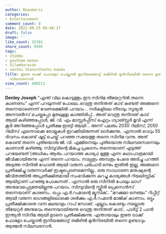 ```yaml
---
author: Beaumaris
categories:
- Entertainment
comment_count: 0
date: 2022-09-25 06:46:17
draft: false
image: ''
like_count: 32381
share_count: 9595
tags:
- chimbu
- gautham menon
- Silambarasan
- venthu thaninthathu kaadu
title: ഇതേ ട്രാക്ക് ഫോളോ ചെയ്താൽ ഇനിയങ്ങോട്ട് തമിഴിൽ മുൻനിരയിൽ തന്നെ ഉണ്ടാവും ആത്മൻ
  സിലമ്പരസൻ
view_count: 440211
---
```


**Denley Joseph** "എന്ത് വില കൊടുത്തും ഈ സിനിമ തീയേറ്ററിൽ തന്നെ കാണണം" എന്ന് പറയുന്നത് പോലെ..വെന്തു തനിന്തത് കാട് കണ്ടത് അങ്ങനെ തന്നെയാണെന്ന് വേണമെങ്കിൽ പറയാം .. നദികളിലെ നീരാടും സൂര്യൻ അനൗൺസ് ചെയ്തപ്പോ മുതലുള്ള കാത്തിരിപ്പ്.. അത് വെന്തു തനിന്ദത് കാട് ആയി കഴിഞ്ഞപ്പോൾ, ജി. വി. എം മാസ്റ്റർപ്പീസ് ഐറ്റം ഗ്യാങ്സ്റ്റർ മൂവി എന്ന് കൂടി അറിഞ്ഞപ്പോൾ പ്രതീക്ഷ ഇരട്ടി ആയി .. അന്ന് പലരും 2030 റിലീസ്, 2050 റിലീസ് എന്നൊക്കെ ട്രോളുകൾ ഇറക്കിയിരുന്നത് ഓർക്കുന്നു.. എന്നാൽ വെറും 55 ദിവസം കൊണ്ട് ഷൂട്ട് ചെയ്ത് പറഞ്ഞ സമയത്തു തന്നെ സിനിമ വന്നു. അത് കൊണ്ട് തന്നെ പുതിയൊരു ജി. വി. എമ്മിനെയും പുതിയൊരു സിലമ്പരസനെയും കാണാൻ കഴിഞ്ഞു. സിമ്പുവിന്റെ മികച്ച പ്രകടനം തന്നെയാണ് എടുത്ത് പറയേണ്ടത് (അധികം ആരും പറയാത്ത കാര്യം) മുത്തു എന്ന കഥാപാത്രമായി ജീവിക്കായിരുന്നു എന്ന് തന്നെ പറയാം. നാല്പതും അമ്പതും പേരെ അടിച്ചു പറത്തി അടുത്ത സീനിൽ ഡോൺ ആയി വരുന്ന പരുപാടി ഒന്നും ഇതിൽ ഇല്ല, അങ്ങനെ പ്രതീക്ഷിച്ചു വരുന്നവർക്ക് ഇഷ്ടപ്പെടണമെന്നില്ല.. ഒരു സാധാരണ മനുഷ്യന്റെ ജീവിതത്തിൽ അപ്രതീക്ഷിതമായി സംഭവിക്കുന്ന കുറച്ചു കാര്യങ്ങൾ റിയലിസ്റ്റിക് ആയിട്ടാണ് പറഞ്ഞു പോകുന്നത്.. എന്നാൽ ഒരു സീനിൽ പോലും ലാഗ് അനുഭവപ്പെട്ടതേയില്ലന്നു പറയാം. സിമ്പുവിന്റെ സ്ക്രീൻ പ്രെസെൻസ് തന്നെയാണ് കാരണം.. ഒപ്പം എ.ർ.റഹ്മാന്റെ മ്യൂസിക്.. "മറക്കുമാ നെഞ്ചം" റിപ്പീറ്റ് ആയി വരുന്ന ഭാഗങ്ങളിലൊക്കെ ശരിക്കും എ.ർ.റഹ്മാൻ മാജിക് കാണാം. ഒട്ടും പ്രതീക്ഷിക്കാതെ വന്ന മലയാളം റാപ് സോങ്. എല്ലാം കൊണ്ടും നല്ലൊരു തീയേറ്റർ അനുഭവം തന്നെയായിരുന്നു വെന്തു തനിന്തത് കാട്.. പാർട്ട് 2 പാൻ ഇന്ത്യൻ സിനിമ ആയി ഉടനെ പ്രതീക്ഷിക്കുന്നു. എന്തായാലും ഇതേ ട്രാക്ക് ഫോളോ ചെയ്താൽ ഇനിയങ്ങോട്ട് തമിഴിൽ മുൻനിരയിൽ തന്നെ ഉണ്ടാവും ആത്മൻ സിലമ്പരസൻ.